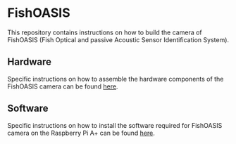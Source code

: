 # FishOASIS 

This repository contains instructions on how to build the camera of FishOASIS (Fish Optical and passive Acoustic Sensor Identification System).

## Hardware

Specific instructions on how to assemble the hardware components of the FishOASIS camera can be found [here](/hardware/FishOASIS_hardware.md).

## Software

Specific instructions on how to install the software required for FishOASIS camera on the Raspberry Pi A+ can be found [here](/software/FishOASIS_software.md).

